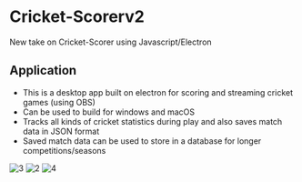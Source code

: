 # Cricket-Scorerv2
New take on Cricket-Scorer using Javascript/Electron


## Application

- This is a desktop app built on electron for scoring and streaming cricket games (using OBS)
- Can be used to build for windows and macOS
- Tracks all kinds of cricket statistics during play and also saves match data in JSON format
- Saved match data can be used to store in a database for longer competitions/seasons

![3](https://user-images.githubusercontent.com/54056185/158481570-116acff4-22a0-45db-8f30-d8ef9a31a77c.PNG)
![2](https://user-images.githubusercontent.com/54056185/158481583-bfd5601c-b911-4a44-b3c2-864cb1806637.PNG)
![4](https://user-images.githubusercontent.com/54056185/158481594-11dd9c9b-9dd2-4079-ae90-d6df398cf9da.PNG)
